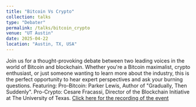 ```yaml
---
title: "Bitcoin Vs Crypto"
collection: talks
type: "Debater"
permalink: /talks/bitcoin_crypto
venue: "UT Austin"
date: 2025-04-22
location: "Austin, TX, USA"
---
```


Join us for a thought-provoking debate between two leading voices in the world of Bitcoin and blockchain. Whether you're a Bitcoin maximalist, crypto enthusiast, or just someone wanting to learn more about the industry, this is the perfect opportunity to hear expert perspectives and ask your burning questions. Featuring: Pro-Bitcoin: Parker Lewis, Author of "Gradually, Then Suddenly". Pro-Crypto: Cesare Fracassi, Director of the Blockchain Initiative at The University of Texas. [Click here for the recording of the event](https://youtu.be/kXyZdAq84Iw?si=huj16xq1y0vyH_mE)
